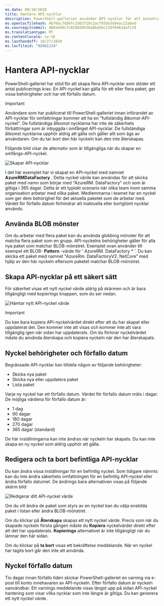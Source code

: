 ```yaml
---
ms.date: 09/10/2018
title: Hantera API-nycklar
description: PowerShell-galleriet använder API-nycklar för att autentisera åtkomst till galleriet för innehålls utgivare.
ms.openlocfilehash: 4b70ac7d56fc1d63719c2acf93da3dd4ac22abed
ms.sourcegitcommit: 488a940c7c828820b36a6ba56c119f64614afc29
ms.translationtype: MT
ms.contentlocale: sv-SE
ms.lasthandoff: 10/27/2020
ms.locfileid: "92661124"
---
```

# <a name="managing-api-keys"></a>Hantera API-nycklar

PowerShell-galleriet har stöd för att skapa flera API-nycklar som stöder ett antal publicerings krav. En API-nyckel kan gälla för ett eller flera paket, ger vissa behörigheter och har ett förfallo datum.

> [!IMPORTANT]
> Användare som har publicerat till PowerShell-galleriet innan införandet av API-nycklar för omfattningar kommer att ha en "fullständig åtkomst-API-nyckel". De fullständiga åtkomst nycklarna har inte de säkerhets förbättringar som är inbyggda i omfånget API-nycklar. De fullständiga åtkomst nycklarna upphör aldrig att gälla och gäller allt som ägs av användaren. Om du tar bort den här nyckeln kan den inte återskapas.

Följande bild visar de alternativ som är tillgängliga när du skapar en omfångs-API-nyckel.

![Skapar API-nycklar](media/creating-APIkeys/PSGallery_KeyScoped.png)

I det här exemplet har vi skapat en API-nyckel med namnet **AzureRMDataFactory** . Detta nyckel värde kan användas för att skicka paket med namn som börjar med "AzureRM. DataFactory" och som är giltiga i 365 dagar. Detta är ett typiskt scenario när olika team inom samma organisation arbetar med olika paket. Medlemmarna i teamet har en nyckel som ger dem behörighet för det aktuella paketet som de arbetar med.
Värdet för förfallo datum förhindrar att inaktuella eller bortglömt nycklar används.

## <a name="using-glob-patterns"></a>Använda BLOB mönster

Om du arbetar med flera paket kan du använda globbing mönster för att matcha flera paket som en grupp. API-nyckelns behörigheter gäller för alla nya paket som matchar BLOB-mönstret. Exemplet ovan använder till exempel ett BLOB- **Pattern** -värde för ' AzureRM. DataFactory * '. Du kan skicka ett paket med namnet "AzureRm. DataFactoryV2. NetCore" med hjälp av den här nyckeln eftersom paketet matchar BLOB-mönstret.

## <a name="create-api-keys-securely"></a>Skapa API-nycklar på ett säkert sätt

För säkerhet visas ett nytt nyckel värde aldrig på skärmen och är bara tillgängligt med kopierings knappen, som du ser nedan.

![Hämtar nytt API-nyckel värde](media/creating-APIkeys/PSGallery_CopyCreatedKey.png)

> [!IMPORTANT]
> Du kan bara kopiera API-nyckelvärdet direkt efter att du har skapat eller uppdaterat det. Den kommer inte att visas och kommer inte att vara tillgänglig igen när sidan har uppdaterats. Om du förlorar nyckelvärdet måste du använda återskapa och kopiera nyckeln när den har återskapats.

## <a name="key-permissions-and-expiration"></a>Nyckel behörigheter och förfallo datum

Begränsade API-nycklar kan tilldela någon av följande behörigheter:

- Skicka nya paket
- Skicka nya eller uppdatera paket
- Lista paket

Varje ny nyckel har ett förfallo datum. Värdet för förfallo datum mäts i dagar. De möjliga värdena för förfallo datum är:

- 1 dag
- 90 dagar
- 180 dagar
- 270 dagar
- 365 dagar (standard)

De här inställningarna kan inte ändras när nyckeln har skapats. Du kan inte skapa en ny nyckel som aldrig upphör att gälla.

## <a name="editing-and-deleting-existing-api-keys"></a>Redigera och ta bort befintliga API-nycklar

Du kan ändra vissa inställningar för en befintlig nyckel. Som tidigare nämnts kan du inte ändra säkerhets omfattningen för en befintlig API-nyckel eller ändra förfallo datumet. De ändrings bara alternativen visas på följande skärm bild:

![Redigerar ditt API-nyckel värde](media/creating-APIkeys/PSGallery_EditAPIKey.png)

Om du vill ändra de paket som styrs av en nyckel kan du välja enskilda paket i listan eller ändra BLOB-mönstret.

Om du klickar på **Återskapa** skapas ett nytt nyckel värde. Precis som när du skapade nyckeln första gången måste du **Kopiera** nyckelvärdet direkt efter att det har uppdaterats. **Kopierings** alternativet är inte tillgängligt när du lämnar den här sidan.

Om du klickar på **ta bort** visas ett bekräftelse meddelande. När en nyckel har tagits bort går den inte att använda.

## <a name="key-expiration"></a>Nyckel förfallo datum

Tio dagar innan förfallo tiden skickar PowerShell-galleriet en varning via e-post till konto innehavaren av API-nyckeln. Efter förfallo datum är nyckeln oanvändbar. Ett varnings meddelande visas längst upp på sidan API-nyckel hantering som visar vilka nycklar som inte längre är giltiga. Du kan generera ett nytt nyckel värde.
